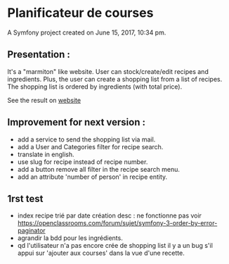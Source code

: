 Planificateur de courses
========================

A Symfony project created on June 15, 2017, 10:34 pm.

## Presentation :

It's a "marmiton" like website. User can stock/create/edit recipes and ingredients. Plus, the user can create a shopping list from a list of recipes. The shopping list is ordered by ingredients (with total price).

See the result on [website](https://fromdanut.hd.free.fr/pc)

## Improvement for next version :

- add a service to send the shopping list via mail.
- add a User and Categories filter for recipe search.
- translate in english.
- use slug for recipe instead of recipe number.
- add a button remove all filter in the recipe search menu.
- add an attribute 'number of person' in recipe entity.


## 1rst test

- index recipe trié par date création desc : ne fonctionne pas voir https://openclassrooms.com/forum/sujet/symfony-3-order-by-error-paginator
- agrandir la bdd pour les ingrédients.
- qd l'utilisateur n'a pas encore crée de shopping list il y a un bug s'il appui sur 'ajouter aux courses' dans la vue d'une recette.
